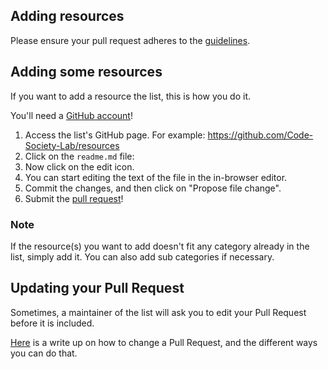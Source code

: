 ## Adding resources

Please ensure your pull request adheres to the [guidelines](pull_request_template.md).

## Adding some resources

If you want to add a resource the list, this is how you do it.

You'll need a [GitHub account](https://github.com/join)!

1. Access the list's GitHub page. For example: https://github.com/Code-Society-Lab/resources
2. Click on the `readme.md` file: 
3. Now click on the edit icon.
4. You can start editing the text of the file in the in-browser editor.
5. Commit the changes, and then click on "Propose file change".
6. Submit the [pull request](https://help.github.com/articles/using-pull-requests/)!

### Note
If the resource(s) you want to add doesn't fit any category already in the list, simply add it. You can also add sub categories if
necessary.

## Updating your Pull Request

Sometimes, a maintainer of the list will ask you to edit your Pull Request before it is included.

[Here](https://github.com/RichardLitt/knowledge/blob/master/github/amending-a-commit-guide.md) is a write up on how to change a Pull Request, and the different ways you can do that.
